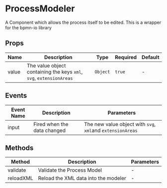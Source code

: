 # ProcessModeler

A Component which allows the process itself to be edited. This is a wrapper for the bpmn-io library

## Props

<!-- @vuese:ProcessModeler:props:start -->
|Name|Description|Type|Required|Default|
|---|---|---|---|---|
|value|The value object containing the keys `xml`, `svg`, `extensionAreas`|`Object`|`true`|-|

<!-- @vuese:ProcessModeler:props:end -->


## Events

<!-- @vuese:ProcessModeler:events:start -->
|Event Name|Description|Parameters|
|---|---|---|
|input|Fired when the data changed|The new value object with `svg`, `xml`and `extensionAreas`|

<!-- @vuese:ProcessModeler:events:end -->


## Methods

<!-- @vuese:ProcessModeler:methods:start -->
|Method|Description|Parameters|
|---|---|---|
|validate|Validate the Process Model|-|
|reloadXML|Reload the XML data into the modeler|-|

<!-- @vuese:ProcessModeler:methods:end -->


